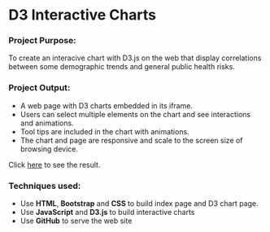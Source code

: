 # D3 Interactive Charts  
### Project Purpose:

To create an interacive chart with D3.js on the web that display correlations between some demographic trends and general public health risks.


### Project Output:


+ A web page with D3 charts embedded in its iframe.
+ Users can select multiple elements on the chart and see interactions and animations.
+ Tool tips are included in the chart with animations.
+ The chart and page are responsive and scale to the screen size of browsing device.

Click [here](https://nelsonxw.github.io/interactive-animated-charts/) to see the result.

### Techniques used:
+ Use **HTML**, **Bootstrap** and **CSS** to build index page and D3 chart page.
+ Use **JavaScript** and **D3.js** to build interactive charts
+ Use **GitHub** to serve the web site
